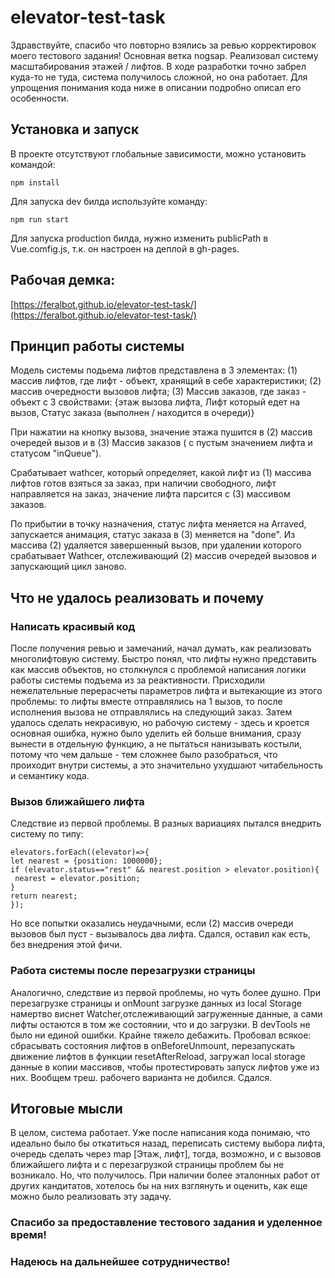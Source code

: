 # elevator-test-task

Здравствуйте, спасибо что повторно взялись за ревью корректировок моего тестового задания!
Основная ветка nogsap.
Реализовал систему масштабирования этажей / лифтов. В ходе разработки точно забрел куда-то не туда, система получилось сложной, но она работает. Для упрощения понимания кода ниже в описании подробно описал его особенности.

## Установка и запуск

В проекте отсутствуют глобальные зависимости, можно установить командой:

```
npm install
```

Для запуска dev билда используйте команду:

```
npm run start
```

Для запуска production билда, нужно изменить publicPath в Vue.comfig.js, т.к. он настроен на деплой в gh-pages.

## Рабочая демка:

[https://feralbot.github.io/elevator-test-task/](https://feralbot.github.io/elevator-test-task/)

## Принцип работы системы
Модель системы подьема лифтов представлена в 3 элементах: 
(1) массив лифтов, где лифт - объект, хранящий в себе характеристики; 
(2) массив очередности вызовов лифта;
(3) Массив заказов, где заказ - объект с 3 свойствами:  {этаж вызова лифта, Лифт который едет на вызов, Статус заказа (выполнен / находится в очереди)}

При нажатии на кнопку вызова, значение этажа пушится в (2) массив очередей вызов и в (3) Массив заказов ( с пустым значением лифта и статусом "inQueue").

Срабатывает wathcer, который определяет, какой лифт из (1) массива лифтов готов взяться за заказ, при наличии свободного, лифт направляется на заказ, значение лифта парсится с (3) массивом  заказов.

По прибытии в точку назначения, статус лифта меняется на Arraved, запускается анимация, статус заказа в (3) меняется на "done". Из массива (2) удаляется завершенный вызов,
при удалении которого срабатывает Wathcer, отслеживающий (2) массив очередей вызовов и запускающий цикл заново.

## Что не удалось реализовать и почему
### Написать красивый код

После получения ревью и замечаний, начал думать, как реализовать многолифтовую систему. Быстро понял, что лифты нужно представить как массив объектов, но столкнулся с проблемой написания логики работы системы подъема из за реактивности. Присходили нежелательные перерасчеты  параметров  лифта и вытекающие из этого проблемы: то лифты вместе отправлялись на 1 вызов, то после исполнения вызова не отправлялись на следующий заказ. Затем удалось сделать некрасивую, но рабочую систему  - здесь и кроется основная ошибка, нужно было уделить ей больше внимания, сразу вынести в отдельную функцию, а не пытаться нанизывать костыли, потому что чем дальше - тем сложнее было разобраться, что проиходит внутри системы, а это значительно ухудшают читабельность и семантику кода.

### Вызов ближайшего лифта

Следствие из первой проблемы.
В разных вариациях пытался внедрить систему по типу:
```
elevators.forEach((elevator)=>{
let nearest = {position: 1000000};
if (elevator.status=="rest" && nearest.position > elevator.position){
 nearest = elevator.position;
}
return nearest;
});
```
Но все попытки оказались неудачными, если (2) массив очереди вызовов был пуст - вызывалось два лифта. Сдался, оставил как есть, без внедрения этой фичи.

### Работа системы после перезагрузки страницы

Аналогично, следствие из первой проблемы, но чуть более душно.
При перезагрузке страницы и onMount загрузке данных из local Storage намертво виснет Watcher,отслеживающий загруженные данные, а сами лифты остаются в том же состоянии, что и до загрузки. В devTools не было ни единой ошибки. Крайне тяжело дебажить.
Пробовал всякое: сбрасывать состояния лифтов в onBeforeUnmount, перезапускать движение лифтов в функции resetAfterReload, загружал local storage данные в копии массивов, чтобы протестировать запуск лифтов уже из них.
 Вообщем треш. рабочего варианта не добился. Сдался.




## Итоговые мысли
В целом, система работает.
Уже после написания кода понимаю, что идеально было бы откатиться назад, переписать систему выбора лифта, очередь сделать через map [Этаж, лифт], тогда, возможно, и с вызовов ближайшего лифта и с перезагрузкой страницы проблем бы не возникало. Но, что получилось. 
При наличии более эталонных работ от других кандитатов, хотелось бы на них взглянуть и оценить, как еще можно было реализовать эту задачу.


### Спасибо за предоставление тестового задания и уделенное время! 
### Надеюсь на дальнейшее сотрудничество!
